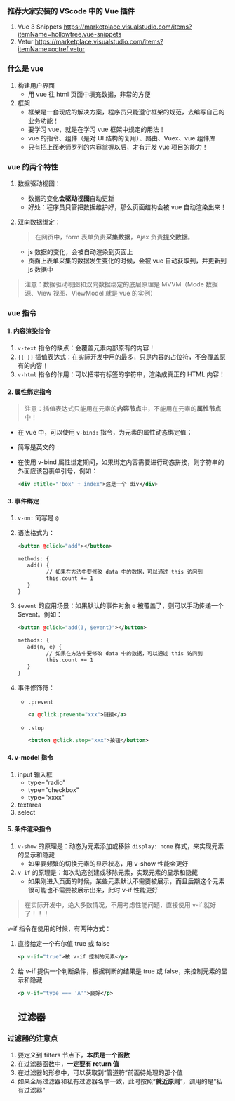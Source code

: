 ### 推荐大家安装的 VScode 中的 Vue 插件

1. Vue 3 Snippets https://marketplace.visualstudio.com/items?itemName=hollowtree.vue-snippets
2. Vetur https://marketplace.visualstudio.com/items?itemName=octref.vetur

### 什么是 vue

1. 构建用户界面
   - 用 vue 往 html 页面中填充数据，非常的方便
2. 框架
   - 框架是一套现成的解决方案，程序员只能遵守框架的规范，去编写自己的业务功能！
   - 要学习 vue，就是在学习 vue 框架中规定的用法！
   - vue 的指令、组件（是对 UI 结构的复用）、路由、Vuex、vue 组件库
   - 只有把上面老师罗列的内容掌握以后，才有开发 vue 项目的能力！

### vue 的两个特性

1. 数据驱动视图：

   - 数据的变化**会驱动视图**自动更新
   - 好处：程序员只管把数据维护好，那么页面结构会被 vue 自动渲染出来！

2. 双向数据绑定：

   > 在网页中，form 表单负责**采集数据**，Ajax 负责**提交数据**。

   - js 数据的变化，会被自动渲染到页面上
   - 页面上表单采集的数据发生变化的时候，会被 vue 自动获取到，并更新到 js 数据中

> 注意：数据驱动视图和双向数据绑定的底层原理是 MVVM（Mode 数据源、View 视图、ViewModel 就是 vue 的实例）

### vue 指令

#### 1. 内容渲染指令

1. `v-text` 指令的缺点：会覆盖元素内部原有的内容！
2. `{{ }}` 插值表达式：在实际开发中用的最多，只是内容的占位符，不会覆盖原有的内容！
3. `v-html` 指令的作用：可以把带有标签的字符串，渲染成真正的 HTML 内容！

#### 2. 属性绑定指令

> 注意：插值表达式只能用在元素的**内容节点**中，不能用在元素的**属性节点**中！

- 在 vue 中，可以使用 `v-bind:` 指令，为元素的属性动态绑定值；

- 简写是英文的 `:`

- 在使用 v-bind 属性绑定期间，如果绑定内容需要进行动态拼接，则字符串的外面应该包裹单引号，例如：

  ```xml
  <div :title="'box' + index">这是一个 div</div>
  ```

#### 3. 事件绑定

1. `v-on:` 简写是 `@`

2. 语法格式为：

   ```xml
   <button @click="add"></button>

   methods: {
      add() {
   			// 如果在方法中要修改 data 中的数据，可以通过 this 访问到
   			this.count += 1
      }
   }
   ```

3. `$event` 的应用场景：如果默认的事件对象 e 被覆盖了，则可以手动传递一个 $event。例如：

   ```xml
   <button @click="add(3, $event)"></button>

   methods: {
      add(n, e) {
   			// 如果在方法中要修改 data 中的数据，可以通过 this 访问到
   			this.count += 1
      }
   }
   ```

4. 事件修饰符：

   - `.prevent`

     ```xml
     <a @click.prevent="xxx">链接</a>
     ```

   - `.stop`

     ```xml
     <button @click.stop="xxx">按钮</button>
     ```

#### 4. v-model 指令

1. input 输入框
   - type="radio"
   - type="checkbox"
   - type="xxxx"
2. textarea
3. select

#### 5. 条件渲染指令

1. `v-show` 的原理是：动态为元素添加或移除 `display: none` 样式，来实现元素的显示和隐藏
   - 如果要频繁的切换元素的显示状态，用 v-show 性能会更好
2. `v-if` 的原理是：每次动态创建或移除元素，实现元素的显示和隐藏
   - 如果刚进入页面的时候，某些元素默认不需要被展示，而且后期这个元素很可能也不需要被展示出来，此时 v-if 性能更好

> 在实际开发中，绝大多数情况，不用考虑性能问题，直接使用 v-if 就好了！！！

v-if 指令在使用的时候，有两种方式：

1. 直接给定一个布尔值 true 或 false

   ```xml
   <p v-if="true">被 v-if 控制的元素</p>
   ```

2. 给 v-if 提供一个判断条件，根据判断的结果是 true 或 false，来控制元素的显示和隐藏

   ```xml
   <p v-if="type === 'A'">良好</p>
   ```

   ## 过滤器

### 过滤器的注意点

1. 要定义到 filters 节点下，**本质是一个函数**
2. 在过滤器函数中，**一定要有 return 值**
3. 在过滤器的形参中，可以获取到“管道符”前面待处理的那个值
4. 如果全局过滤器和私有过滤器名字一致，此时按照“**就近原则**”，调用的是”私有过滤器“
